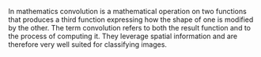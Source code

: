 In mathematics convolution is a mathematical operation on two functions that produces a third function expressing how the shape of one is modified by the other. The term convolution refers to both the result function and to the process of computing it.
They leverage spatial information and are therefore very well suited for classifying images. 
